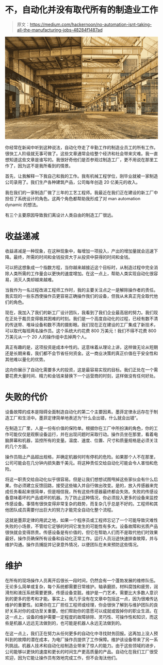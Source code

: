 # 不，自动化并没有取代所有的制造业工作

> 原文：<https://medium.com/hackernoon/no-automation-isnt-taking-all-the-manufacturing-jobs-48284f1487ad>

![](img/bf653e2f3ad4e26bd69b79ce0901c8bc.png)

你经常在新闻中听到这种说法，自动化夺走了辛勤工作的制造业员工的所有工作。很快工人阶级就无事可做了。这些文章通常会给整个经济和社会带来灾难。我一直想知道这些文章是谁写的。我很好奇他们是否参观过制造工厂，更不用说在那里工作了，因为这不是我所看到的情景。

首先，让我解释一下我自己和我的工作。我有机械工程学位，刚毕业就被一家制造公司录用了。我们生产各种建筑产品，公司每年创造 20 亿美元的收入。

我在我们的一家制造厂做了三年的工艺工程师。我最近在我们正在建设的新工厂中担任了系统设计的角色。这两个角色都帮助我形成了对 man automation dynamic 的想法。

有三个主要原因导致我们离设计人类自由的制造工厂很远。

# 收益递减

收益递减是一种现象，在这种现象中，每增加一项投入，产出的增加量就会迅速下降。最终，所需的时间和金钱投资大于从投资中获得的时间和金钱。

可以把这想象成一个指数方程，当你越来越接近这个目标时，从制造过程中完全消除人类所需的工作量会以更快的速度增加。在这一点上，帮助人类实现自动化很容易，消灭人类却越来越难。

当我作为一名过程改进工程师工作时，我的主要关注点之一是解除操作者的责任。我实现的一些东西使操作员更容易正确操作我们的设备，但我从未真正完全取代他们的角色。

现在，我加入了我们的新工厂设计团队，我看到了我们企业最高层的努力。我们现在正处于裁员变得极其困难的时刻。我们是一个高度自动化的过程，已经有数不清的传送带、堆垛设备和数不清的摄影眼。我们现在正在建设的工厂集成了新技术，可以取代每班两名操作员。这个系统大约花费 800 万美元！我们不得不花费 800 万美元从一个 20 人的操作组中去掉两个人。

真正有趣的是，这项投资是成本中性的。这意味着从理论上讲，这样做无论从短期还是长期来看，我们都不会节省任何资金。这一商业决策的真正价值在于安全性和其他难以量化的优势。

这向你展示了自动化需要多大的投资，这是最容易实现的目标。我们正处在一个需要花费大量时间、精力和金钱来替换下一个运营商的时刻，这样做没有任何好处。

# 失败的代价

设备故障的成本是阻碍全面制造自动化的第二个主要因素。墨菲定律永远存在于制造工厂和生活中。墨菲定律简单地表述为“什么会出错，什么就会出错”。

在制造工厂里，人是一份有价值的保险单。根据你在工厂中所扮演的角色，你的工作可能仅仅是观察设备运行，并在出现问题时采取行动。操作员坐在那里，看着电脑屏幕和机器，监控所有的变量。温度、速度、位置、尺寸和质量规格是必须关注的几个方面。

操作员阻止产品超出规格，并确定机器何时有停机的危险。如果那个人不在那里，公司可能会在几分钟内损失数千美元。将这种责任交给自动化可能会令人害怕和危险。

将这一职责交给自动化似乎很容易。但是让我们想想试图甩掉这些家伙会有什么后果。你必须建立反馈回路，接受这些输入并自行做出改变。是的，放入传感器来完成任务看起来很简单，但是相信我，所有这些传感器最终都会失效。失败的传感设备意味着坏的产品或坏的机器。为了防止这种情况，你必须投入更多的设备来监控传感设备。事情有很快变得非常复杂的趋势，而复杂几乎总是不好的。工程师和其他团队成员需要付出巨大的努力才能完全自动化整个流程。

这就是墨菲定律的用武之地，如果一个程序员或工程师忘记了一个可能导致灾难性失败的小场景，不管给它足够的时间它发生的可能性有多大。设备故障和劣质产品很快就会变得昂贵。传感设备是有价值的，但它在帮助人们而不是取代他们时效果最好。操作员确保所有设备和自动化正常工作。运行人员沿途快速排查故障，并与维护沟通。操作员捕捉并记录意外情况，以便团队在未来预防这些情况。

# 维护

在所有的现场操作人员离开后很长一段时间，仍然会有一个蓬勃发展的维修队伍。无论多么简单或复杂，每个系统都需要日常维护。轴承磨损，材料腐蚀和疲劳，润滑剂和液压系统需要更换，传感设备变脏。维护是一门艺术，需要比大多数人意识到的更多的思考和才能。事实上，我几乎没有在文章中包括这一点，因为很难传达维护的重要性。如果你在工厂担任工程师或经理，你会很快了解到与维护团队的良好关系对你的成功至关重要。他们帮助你的意愿可以成就或毁掉你的职业生涯。在这一点上，设备的维护需要一定程度的故障排除、灵巧性、可操作性和知识，而这些是机器人远远无法做到的，也可能是机器人永远无法做到的。

在这一点上，我们正在努力从任何更多的自动化中寻找财务回报。这再加上没人预料到的故障的潜在成本，为电厂操作员提供了工作保障。维护该设备带来了另一系列挑战。机器人技术和自动化给制造业带来了惊人的能力。由于这些领域的进步，公司能够以更快的速度和更长的时间生产更高质量的产品。自动化在我们工厂很受欢迎，因为它能让操作员有效地完成工作，但不会淘汰他们。